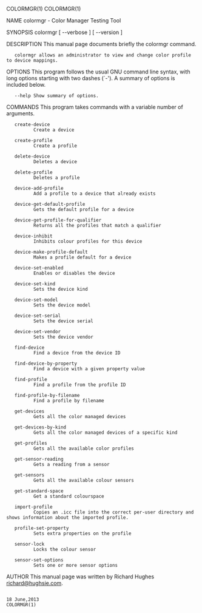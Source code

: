 COLORMGR(1)                                                                                                                                                                                   COLORMGR(1)

NAME
       colormgr - Color Manager Testing Tool

SYNOPSIS
       colormgr [ --verbose ]  [ --version ]

DESCRIPTION
       This manual page documents briefly the colormgr command.

       colormgr allows an administrator to view and change color profile to device mappings.

OPTIONS
       This program follows the usual GNU command line syntax, with long options starting with two dashes (`-'). A summary of options is included below.

       --help Show summary of options.

COMMANDS
       This program takes commands with a variable number of arguments.

       create-device
              Create a device

       create-profile
              Create a profile

       delete-device
              Deletes a device

       delete-profile
              Deletes a profile

       device-add-profile
              Add a profile to a device that already exists

       device-get-default-profile
              Gets the default profile for a device

       device-get-profile-for-qualifier
              Returns all the profiles that match a qualifier

       device-inhibit
              Inhibits colour profiles for this device

       device-make-profile-default
              Makes a profile default for a device

       device-set-enabled
              Enables or disables the device

       device-set-kind
              Sets the device kind

       device-set-model
              Sets the device model

       device-set-serial
              Sets the device serial

       device-set-vendor
              Sets the device vendor

       find-device
              Find a device from the device ID

       find-device-by-property
              Find a device with a given property value

       find-profile
              Find a profile from the profile ID

       find-profile-by-filename
              Find a profile by filename

       get-devices
              Gets all the color managed devices

       get-devices-by-kind
              Gets all the color managed devices of a specific kind

       get-profiles
              Gets all the available color profiles

       get-sensor-reading
              Gets a reading from a sensor

       get-sensors
              Gets all the available colour sensors

       get-standard-space
              Get a standard colourspace

       import-profile
              Copies an .icc file into the correct per-user directory and shows information about the imported profile.

       profile-set-property
              Sets extra properties on the profile

       sensor-lock
              Locks the colour sensor

       sensor-set-options
              Sets one or more sensor options

AUTHOR
       This manual page was written by Richard Hughes <richard@hughsie.com>.

                                                                                               18 June,2013                                                                                   COLORMGR(1)
